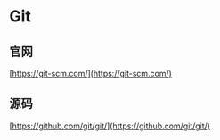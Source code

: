 # Git

## 官网
[https://git-scm.com/](https://git-scm.com/)

## 源码
[https://github.com/git/git/](https://github.com/git/git/)